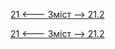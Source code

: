 [21 <--- ](21.md) [   Зміст   ](README.md) [--> 21.2](21_2.md)



[21 <--- ](21.md) [   Зміст   ](README.md) [--> 21.2](21_2.md)